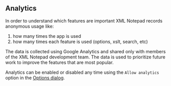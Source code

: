 
## Analytics

In order to understand which features are important XML Notepad records anonymous usage like:

1. how many times the app is used
2. how many times each feature is used (options, xslt, search, etc)

The data is collected using Google Analytics and shared only with members of the XML Notepad development team.
The data is used to prioritize future work to improve the features that are most popular.

Analytics can be enabled or disabled any time using the `Allow analytics` option in the [Options dialog](options.md).